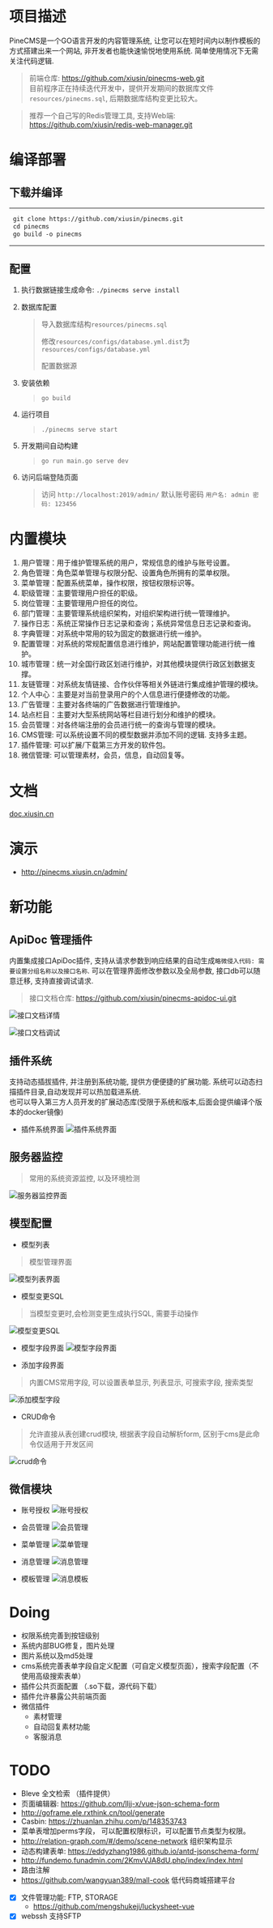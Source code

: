 
# 项目描述 #

PineCMS是一个GO语言开发的内容管理系统, 让您可以在短时间内以制作模板的方式搭建出来一个网站, 非开发者也能快速愉悦地使用系统.
简单使用情况下无需关注代码逻辑.

> 前端仓库: <https://github.com/xiusin/pinecms-web.git> <br/>
> 目前程序正在持续迭代开发中，提供开发期间的数据库文件`resources/pinecms.sql`, 后期数据库结构变更比较大。<br>

> 推荐一个自己写的Redis管理工具, 支持Web端: https://github.com/xiusin/redis-web-manager.git

# 编译部署 #
## 下载并编译 ##

---
```markdown
 git clone https://github.com/xiusin/pinecms.git
 cd pinecms
 go build -o pinecms
```
---

## 配置 ##

1. 执行数据链接生成命令: `./pinecms serve install`

2. 数据库配置
    > 导入数据库结构`resources/pinecms.sql`
    >
    >修改`resources/configs/database.yml.dist`为`resources/configs/database.yml`
    >
    > 配置数据源

3. 安装依赖
    > `go build`

4. 运行项目
    > `./pinecms serve start`

5. 开发期间自动构建
    > `go run main.go serve dev`

6. 访问后端登陆页面
    > 访问 `http://localhost:2019/admin/` 默认账号密码 `用户名: admin 密码: 123456`


# 内置模块 #

1. 用户管理：用于维护管理系统的用户，常规信息的维护与账号设置。
2. 角色管理：角色菜单管理与权限分配、设置角色所拥有的菜单权限。
3. 菜单管理：配置系统菜单，操作权限，按钮权限标识等。
4. 职级管理：主要管理用户担任的职级。
5. 岗位管理：主要管理用户担任的岗位。
6. 部门管理：主要管理系统组织架构，对组织架构进行统一管理维护。
7. 操作日志：系统正常操作日志记录和查询；系统异常信息日志记录和查询。
8. 字典管理：对系统中常用的较为固定的数据进行统一维护。
9. 配置管理：对系统的常规配置信息进行维护，网站配置管理功能进行统一维护。
10. 城市管理：统一对全国行政区划进行维护，对其他模块提供行政区划数据支撑。
11. 友链管理：对系统友情链接、合作伙伴等相关外链进行集成维护管理的模块。
12. 个人中心：主要是对当前登录用户的个人信息进行便捷修改的功能。
13. 广告管理：主要对各终端的广告数据进行管理维护。
14. 站点栏目：主要对大型系统网站等栏目进行划分和维护的模块。
15. 会员管理：对各终端注册的会员进行统一的查询与管理的模块。
16. CMS管理: 可以系统设置不同的模型数据并添加不同的逻辑. 支持多主题。
17. 插件管理: 可以扩展/下载第三方开发的软件包。
18. 微信管理: 可以管理素材，会员，信息，自动回复等。

# 文档 #

[doc.xiusin.cn](http://doc.xiusin.cn/)

# 演示 #

- <http://pinecms.xiusin.cn/admin/>

# 新功能 #

## ApiDoc 管理插件 ##

内置集成接口ApiDoc插件, 支持从请求参数到响应结果的自动生成`略微侵入代码: 需要设置分组名称以及接口名称`. 可以在管理界面修改参数以及全局参数, 接口db可以随意迁移, 支持直接调试请求.

> 接口文档仓库: <https://github.com/xiusin/pinecms-apidoc-ui.git>

![接口文档详情](./images/apidoc-detail.png)

![接口文档调试](./images/apidoc-debug.png)

## 插件系统 ##

支持动态插拔插件, 并注册到系统功能, 提供方便便捷的扩展功能.
系统可以动态扫描插件目录,自动发现并可以热加载进系统.  
也可以导入第三方人员开发的扩展动态库(受限于系统和版本,后面会提供编译个版本的docker镜像)

- 插件系统界面
![插件系统界面](./images/plugin.png)

## 服务器监控 ##

> 常用的系统资源监控, 以及环境检测

![服务器监控界面](./images/stat.png)

## 模型配置 ##

- 模型列表

> 模型管理界面

![模型列表界面](./images/model.png)
  
- 模型变更SQL

> 当模型变更时,会检测变更生成执行SQL, 需要手动操作

![模型变更SQL](./images/presql.png)

- 模型字段界面
![模型字段界面](./images/field_list.png)
  
- 添加字段界面

> 内置CMS常用字段, 可以设置表单显示, 列表显示, 可搜索字段, 搜索类型

![添加模型字段](./images/add_field.png)

- CRUD命令

> 允许直接从表创建crud模块, 根据表字段自动解析form, 区别于cms是此命令仅适用于开发区间

![crud命令](./images/crud.png)

## 微信模块 ##

- 账号授权
![账号授权](./images/wechat-account.png)
  
- 会员管理
![会员管理](./images/wechat-member.png)
  
- 菜单管理
![菜单管理](./images/wechat-menu.png)
  
- 消息管理
![消息管理](./images/wechat-msg.png)
  
- 模板管理
![消息模板](./images/wechat-template.png)

# Doing #

- 权限系统完善到按钮级别
- 系统内部BUG修复，图片处理
- 图片系统以及md5处理
- cms系统完善表单字段自定义配置（可自定义模型页面），搜索字段配置（不使用高级搜索表单）
- 插件公共页面配置 （.so下载，源代码下载）
- 插件允许暴露公共前端页面
- 微信插件
  - 素材管理
  - 自动回复素材功能
  - 客服消息


# TODO #

- Bleve 全文检索 （插件提供）
- 页面编辑器: <https://github.com/lljj-x/vue-json-schema-form>
- <http://goframe.ele.rxthink.cn/tool/generate>
- Casbin: <https://zhuanlan.zhihu.com/p/148353743>
- 菜单表增加perms字段， 可以配置权限标识，可以配置节点类型为权限。
- <http://relation-graph.com/#/demo/scene-network> 组织架构显示
- 动态构建表单: <https://eddyzhang1986.github.io/antd-jsonschema-form/> 
- http://fundemo.funadmin.com/2KmvVJA8dU.php/index/index.html
- 路由注解
- https://github.com/wangyuan389/mall-cook 低代码商城搭建平台
- [x] 文件管理功能: FTP, STORAGE 
    - https://github.com/mengshukeji/luckysheet-vue
- [x] webssh 支持SFTP

<!-- http://pigx.pig4cloud.com/#/mp/wxaccountfans/index -->
<!-- 热门语言卡片 -->
<!-- https://github-readme-stats.vercel.app/api/top-langs/?username=xiusin&layout=compact -->

<!-- 统计卡片 -->
<!-- https://github-readme-stats.vercel.app/api?username=xiusin&show_icons=true&theme=radical -->

<!-- https://github-readme-streak-stats.herokuapp.com/?user=xiusin&theme=monokai-metallian&hide_border=true -->

<!-- https://github.com/ashutosh00710/github-readme-activity-graph -->
<!-- <a href="https://github.com/ashutosh00710/github-readme-activity-graph"><img alt="xiusin's Activity Graph" src="https://activity-graph.herokuapp.com/graph?username=xiusin&bg_color=1F222E&color=F8D866&line=F85D7F&point=FFFFFF&hide_border=true&theme=xcode&custom_title=提交日志" /></a> -->
